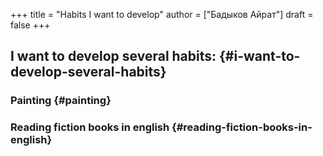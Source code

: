+++
title = "Habits I want to develop"
author = ["Бадыков Айрат"]
draft = false
+++

## I want to develop several habits: {#i-want-to-develop-several-habits}


### Painting {#painting}


### Reading fiction books in english {#reading-fiction-books-in-english}
